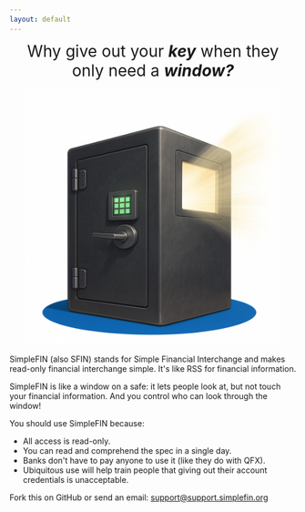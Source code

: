 ```yaml
---
layout: default
---
```


<p style="text-align: center;">
    <span style="font-size: 1.75rem;">Why give out your <span style="font-weight: bold; font-style: italic;">key</span> when they only need a <span style="font-weight: bold; font-style: italic;">window?</span></span>
</p>

<center>
    <img src="/img/safe2.png" style="max-width: 450px;">
</center>

SimpleFIN (also SFIN) stands for Simple Financial Interchange and makes read-only financial interchange simple. It's like RSS for financial information.

SimpleFIN is like a window on a safe: it lets people look at, but not touch your financial information. And you control who can look through the window!

You should use SimpleFIN because:

- All access is read-only.
- You can read and comprehend the spec in a single day.
- Banks don't have to pay anyone to use it (like they do with QFX).
- Ubiquitous use will help train people that giving out their account credentials is unacceptable.

Fork this on GitHub or send an email: support@support.simplefin.org

